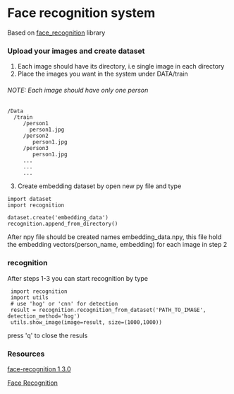 # Face recognition system

Based on [face_recognition](https://github.com/ageitgey/face_recognition) library 


### Upload your images and create dataset
1. Each image should have its directory, i.e single image in each directory
2. Place the images you want in the system under DATA/train 
###### NOTE: Each image should have only one person

```
/Data
  /train
     /person1
       person1.jpg
     /person2
        person1.jpg
     /person3
        person1.jpg
     ...
     ...
     ...
```
3. Create embedding dataset by open new py file and type
 ```
 import dataset
 import recognition
 
 dataset.create('embedding_data')
 recognition.append_from_directory()
 ```
 After npy file should be created names embedding_data.npy, 
 this file hold the embedding vectors(person_name, embedding) for each image in step 2

 
 ### recognition
 After steps 1-3 you can start recognition by type
 ```
  import recognition
  import utils
  # use 'hog' or 'cnn' for detection
  result = recognition.recognition_from_dataset('PATH_TO_IMAGE', detection_method='hog')
  utils.show_image(image=result, size=(1000,1000))
 ```
 press 'q' to close the resuls
 
 
 ### Resources
 [face-recognition 1.3.0](https://pypi.org/project/face-recognition/)  

 [Face Recognition](https://github.com/ageitgey/face_recognition)

 
 
 
 

